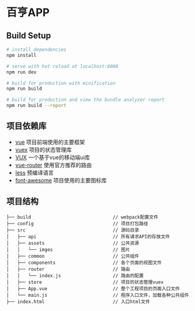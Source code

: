 百亨APP
=======

## Build Setup

``` bash
# install dependencies
npm install

# serve with hot reload at localhost:8080
npm run dev

# build for production with minification
npm run build

# build for production and view the bundle analyzer report
npm run build --report
```
项目依赖库
---------

* [vue](https://cn.vuejs.org)                           项目前端使用的主要框架
* [vuex](https://vuex.vuejs.org)                        项目的状态管理库
* [VUX](https://vux.li)                                 一个基于vue的移动端ui库
* [vue-router](https://router.vuejs.org)                使用官方推荐的路由
* [less](http://lesscss.org)                            预编译语言
* [font-awesome](http://fontawesome.dashgame.com)       项目使用的主要图标库

项目结构
--------

```
├── build                              // webpack配置文件
├── config                             // 项目打包路径
├── src                                // 源码目录
│   ├── api                            // 所有请求API的存放文件
│   ├── assets                         // 公共资源
│   │   └── imges                      // 图片
│   ├── common                         // 公共组件
│   ├── components                     // 各个页面的视图文件
│   ├── router                         // 路由
│   │   └── index.js                   // 路由的配置
│   ├── store                          // 项目的状态管理vuex
│   ├── App.vue                        // 整个工程项目的页面入口文件
│   └── main.js                        // 程序入口文件，加载各种公共组件
├── index.html                         // 入口html文件
```